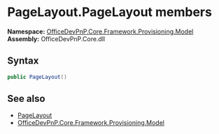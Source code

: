 # PageLayout.PageLayout members 
  

**Namespace:** [OfficeDevPnP.Core.Framework.Provisioning.Model](OfficeDevPnP.Core.Framework.Provisioning.Model.md)  
**Assembly:** OfficeDevPnP.Core.dll  
## Syntax
```C#
public PageLayout()
```
## See also
- [PageLayout](OfficeDevPnP.Core.Framework.Provisioning.Model.PageLayout.md)
- [OfficeDevPnP.Core.Framework.Provisioning.Model](OfficeDevPnP.Core.Framework.Provisioning.Model.md)
